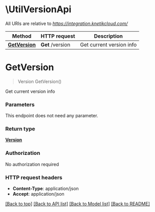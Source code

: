 # \UtilVersionApi

All URIs are relative to *https://integration.knetikcloud.com/*

Method | HTTP request | Description
------------- | ------------- | -------------
[**GetVersion**](UtilVersionApi.md#GetVersion) | **Get** /version | Get current version info


# **GetVersion**
> Version GetVersion()

Get current version info


### Parameters
This endpoint does not need any parameter.

### Return type

[**Version**](Version.md)

### Authorization

No authorization required

### HTTP request headers

 - **Content-Type**: application/json
 - **Accept**: application/json

[[Back to top]](#) [[Back to API list]](../README.md#documentation-for-api-endpoints) [[Back to Model list]](../README.md#documentation-for-models) [[Back to README]](../README.md)

